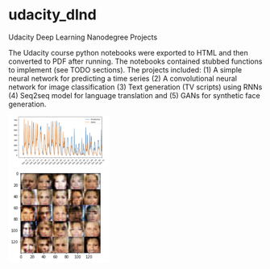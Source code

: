 # udacity_dlnd
Udacity Deep Learning Nanodegree Projects

The Udacity course python notebooks were exported to HTML and then converted to PDF after running.
The notebooks contained stubbed functions to implement (see TODO sections). The projects included: (1) A simple neural network
for predicting a time series (2) A convolutional neural network for image classification (3) Text generation (TV scripts) 
using RNNs (4) Seq2seq model for language translation and (5) GANs for synthetic face generation.


<div class="row">
  <div class="column">
     <img src="https://github.com/kinetic-cipher/udacity_dlnd/blob/master/nn_pred.png" width="200">
   </div>
   <div class="column"> 
     <img src="https://github.com/kinetic-cipher/udacity_dlnd/blob/master/gan_faces.png" width = "200">
   </div>
</div>
